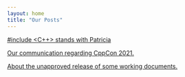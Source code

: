 ```yaml
---
layout: home
title: "Our Posts"
---
```


[#include &lt;C++&gt; stands with Patricia](/posts/patricia-statement-of-support/)

[Our communication regarding CppCon 2021.](/posts/communication-cppcon/)

[About the unapproved release of some working documents.](/posts/communication-working-document/)
